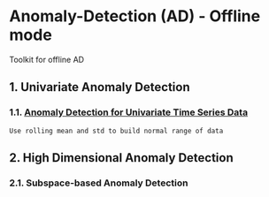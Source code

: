 # Anomaly-Detection (AD) - Offline mode
Toolkit for offline AD


## 1. Univariate Anomaly Detection
### 1.1. [Anomaly Detection for Univariate Time Series Data](https://github.com/DreamBird-Jane/Offline-Anomaly-Detection/tree/main/Univariate%20Anomaly%20Detection)
    Use rolling mean and std to build normal range of data


## 2. High Dimensional Anomaly Detection
### 2.1. Subspace-based Anomaly Detection

